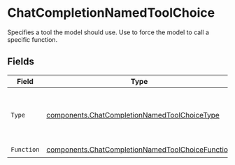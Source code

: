 # ChatCompletionNamedToolChoice

Specifies a tool the model should use. Use to force the model to call a specific function.


## Fields

| Field                                                                                                                | Type                                                                                                                 | Required                                                                                                             | Description                                                                                                          |
| -------------------------------------------------------------------------------------------------------------------- | -------------------------------------------------------------------------------------------------------------------- | -------------------------------------------------------------------------------------------------------------------- | -------------------------------------------------------------------------------------------------------------------- |
| `Type`                                                                                                               | [components.ChatCompletionNamedToolChoiceType](../../models/components/chatcompletionnamedtoolchoicetype.md)         | :heavy_check_mark:                                                                                                   | The type of the tool. Currently, only `function` is supported.                                                       |
| `Function`                                                                                                           | [components.ChatCompletionNamedToolChoiceFunction](../../models/components/chatcompletionnamedtoolchoicefunction.md) | :heavy_check_mark:                                                                                                   | N/A                                                                                                                  |